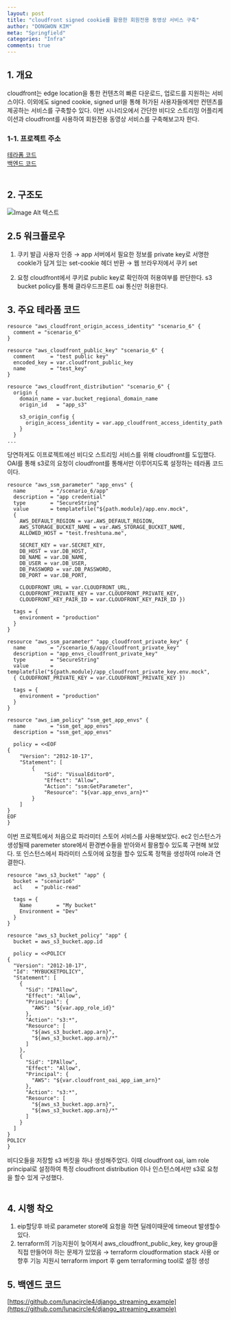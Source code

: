 ```yaml
---
layout: post
title: "cloudfront signed cookie를 활용한 회원전용 동영상 서비스 구축"
author: "DONGWON KIM"
meta: "Springfield"
categories: "Infra"
comments: true
---
```


## 1. 개요
cloudfront는 edge location을 통한 컨텐츠의 빠른 다운로드, 업로드를 지원하는 서비스이다. 이외에도 signed cookie, signed url을 통해 허가된 사용자들에게만 컨텐츠를 제공하는 서비스를 구축할수 있다. 이번 시나리오에서 간단한 비디오 스트리밍 어플리케이션과 cloudfront를 사용하여 회원전용 동영상 서비스를 구축해보고자 한다.

### 1-1. 프로젝트 주소
[테라폼 코드](https://github.com/lunacircle4/infra-projects/tree/master/cloudfront-signed-cookie-example)<br/>
[백엔드 코드](https://github.com/lunacircle4/django_streaming_example)
<br/><br/>

## 2. 구조도
![Image Alt 텍스트](/img/2021/2/12/scenario_6.png)

## 2.5 워크플로우
1. 쿠키 발급
사용자 인증 → app 서버에서 필요한 정보를 private key로 서명한 cookle가 담겨 있는 set-cookie 헤더 반환 → 웹 브라우저에서 쿠키 set

2. 요청
cloudfront에서 쿠키로 public key로 확인하여 허용여부를 판단한다.
s3 bucket policy를 통해 클라우드프론트 oai 통신만 허용한다.

## 3. 주요 테라폼 코드
```
resource "aws_cloudfront_origin_access_identity" "scenario_6" {
  comment = "scenario_6"
}

resource "aws_cloudfront_public_key" "scenario_6" {
  comment     = "test public key"
  encoded_key = var.cloudfront_public_key
  name        = "test_key"
}

resource "aws_cloudfront_distribution" "scenario_6" {
  origin {
    domain_name = var.bucket_regional_domain_name
    origin_id   = "app_s3"

    s3_origin_config {
      origin_access_identity = var.app_cloudfront_access_identity_path
    }
  }
...
```
당연하게도 이프로젝트에선 비디오 스트리밍 서비스를 위해 cloudfront를 도입했다. OAI를 통해 s3로의 요청이 cloudfront를 통해서만 이루어지도록 설정하는 테라폼 코드이다.

```
resource "aws_ssm_parameter" "app_envs" {
  name        = "/scenario_6/app"
  description = "app credential"
  type        = "SecureString"
  value       = templatefile("${path.module}/app.env.mock", 
  { 
    AWS_DEFAULT_REGION = var.AWS_DEFAULT_REGION,
    AWS_STORAGE_BUCKET_NAME = var.AWS_STORAGE_BUCKET_NAME,
    ALLOWED_HOST = "test.freshtuna.me",

    SECRET_KEY = var.SECRET_KEY,
    DB_HOST = var.DB_HOST,
    DB_NAME = var.DB_NAME,
    DB_USER = var.DB_USER,
    DB_PASSWORD = var.DB_PASSWORD,
    DB_PORT = var.DB_PORT,

    CLOUDFRONT_URL = var.CLOUDFRONT_URL,
    CLOUDFRONT_PRIVATE_KEY = var.CLOUDFRONT_PRIVATE_KEY,
    CLOUDFRONT_KEY_PAIR_ID = var.CLOUDFRONT_KEY_PAIR_ID })

  tags = {
    environment = "production"
  }
}

resource "aws_ssm_parameter" "app_cloudfront_private_key" {
  name        = "/scenario_6/app/cloudfront_private_key"
  description = "app_envs_cloudfront_private_key"
  type        = "SecureString"
  value       = templatefile("${path.module}/app_cloudfront_private_key.env.mock", 
  { CLOUDFRONT_PRIVATE_KEY = var.CLOUDFRONT_PRIVATE_KEY })

  tags = {
    environment = "production"
  }
}

resource "aws_iam_policy" "ssm_get_app_envs" {
  name        = "ssm_get_app_envs"
  description = "ssm_get_app_envs"

  policy = <<EOF
{
    "Version": "2012-10-17",
    "Statement": [
        {
            "Sid": "VisualEditor0",
            "Effect": "Allow",
            "Action": "ssm:GetParameter",
            "Resource": "${var.app_envs_arn}*"
        }
    ]
}
EOF
}
```

이번 프로젝트에서 처음으로 파라미터 스토어 서비스를 사용해보았다. ec2 인스턴스가 생성될때 paremeter store에서 환경변수들을 받아와서 활용할수 있도록 구현해 보았다. 또 인스턴스에서 파라미터 스토어에 요청을 할수 있도록 정책을 생성하여 role과 연결한다.

```
resource "aws_s3_bucket" "app" {
  bucket = "scenario6"
  acl    = "public-read"

  tags = {
    Name        = "My bucket"
    Environment = "Dev"
  }
}

resource "aws_s3_bucket_policy" "app" {
  bucket = aws_s3_bucket.app.id

  policy = <<POLICY
{
  "Version": "2012-10-17",
  "Id": "MYBUCKETPOLICY",
  "Statement": [
    {
      "Sid": "IPAllow",
      "Effect": "Allow",
      "Principal": {
        "AWS": "${var.app_role_id}"
      },
      "Action": "s3:*",
      "Resource": [
        "${aws_s3_bucket.app.arn}",
        "${aws_s3_bucket.app.arn}/*"
      ]
    },
    {
      "Sid": "IPAllow",
      "Effect": "Allow",
      "Principal": {
        "AWS": "${var.cloudfront_oai_app_iam_arn}"
      },
      "Action": "s3:*",
      "Resource": [
        "${aws_s3_bucket.app.arn}",
        "${aws_s3_bucket.app.arn}/*"
      ]
    }
  ]
}
POLICY
}
```
비디오들을 저장할 s3 버킷을 하나 생성해주었다. 이때 cloudfront oai, iam role principal로 설정하여 특정 cloudfront distribution 이나 인스턴스에서만 s3로 요청을 할수 있게 구성했다.
<br/><br/>

## 4. 시행 착오
1. eip할당후 바로 parameter store에 요청을 하면 딜레이때문에 timeout 발생할수 있다.
2. terraform의 기능지원이 늦어져서 aws_cloudfront_public_key, key group을 직접 만들어야 하는 문제가 있었음 → terraform cloudformation stack 사용 or 향후 기능 지원시 terraform import 후 gem terraforming tool로 설정 생성

## 5. 백엔드 코드
[https://github.com/lunacircle4/django_streaming_example](https://github.com/lunacircle4/django_streaming_example)
